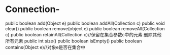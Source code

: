 # Connection-
public boolean add(Object e)
public boolean addAll(Collection c)
public void clear()
public boolean remove(object e)
public boolean removeAll(Collection c)
public boolean retainAll(Collection c)//保留在集合参数c中的元素 删除其他所有元素
public int size()
public boolean isEmpty()
public boolean contains(Object e)//对象e是否在集合中
